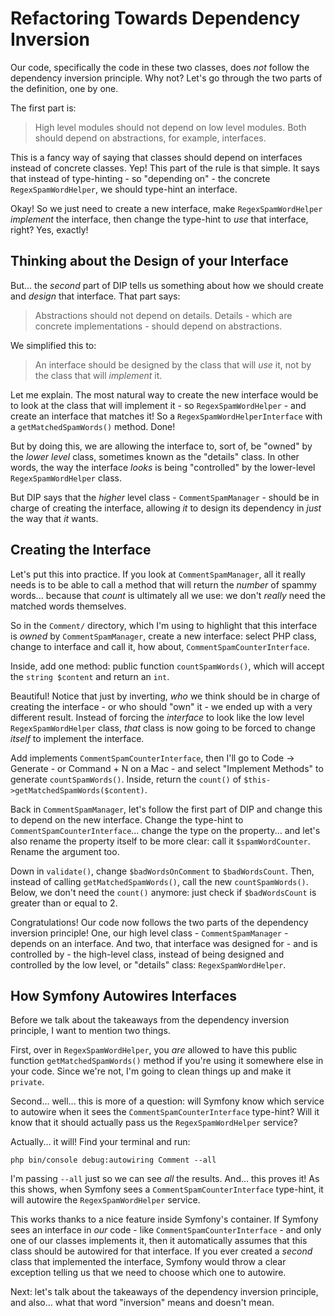 # Refactoring Towards Dependency Inversion

Our code, specifically the code in these two classes, does *not* follow the dependency
inversion principle. Why not? Let's go through the two parts of the definition,
one by one.

The first part is:

> High level modules should not depend on low level modules. Both should depend on
> abstractions, for example, interfaces.

This is a fancy way of saying that classes should depend on interfaces instead of
concrete classes. Yep! This part of the rule is that simple. It says that instead
of type-hinting - so "depending on" - the concrete `RegexSpamWordHelper`, we should
type-hint an interface.

Okay! So we just need to create a new interface, make `RegexSpamWordHelper`
*implement* the interface, then change the type-hint to *use* that interface,
right? Yes, exactly!

## Thinking about the Design of your Interface

But... the *second* part of DIP tells us something about how we should create and
*design* that interface. That part says:

> Abstractions should not depend on details. Details - which are concrete
> implementations - should depend on abstractions.

We simplified this to:

> An interface should be designed by the class that will *use* it, not by the
> class that will *implement* it.

Let me explain. The most natural way to create the new interface would be to look
at the class that will implement it - so `RegexSpamWordHelper` - and create an
interface that matches it! So a `RegexSpamWordHelperInterface` with a
`getMatchedSpamWords()` method. Done!

But by doing this, we are allowing the interface to, sort of, be "owned" by the
*lower level* class, sometimes known as the "details" class. In other words, the
way the interface *looks* is being "controlled" by the lower-level
`RegexSpamWordHelper` class.

But DIP says that the *higher* level class - `CommentSpamManager` - should be in
charge of creating the interface, allowing *it* to design its dependency in
*just* the way that *it* wants.

## Creating the Interface

Let's put this into practice. If you look at `CommentSpamManager`, all it really
needs is to be able to call a method that will return the *number* of spammy words...
because that *count* is ultimately all we use: we don't *really* need the matched
words themselves.

So in the `Comment/` directory, which I'm using to highlight that this interface
is *owned* by `CommentSpamManager`, create a new interface: select PHP class,
change to interface and call it, how about, `CommentSpamCounterInterface`.

Inside, add one method: public function `countSpamWords()`, which will accept the
`string $content` and return an `int`.

Beautiful! Notice that just by inverting, *who* we think should be in charge of
creating the interface - or who should "own" it - we ended up with a very different
result. Instead of forcing the *interface* to look like the low level
`RegexSpamWordHelper` class, *that* class is now going to be forced to change
*itself* to implement the interface.

Add implements `CommentSpamCounterInterface`, then I'll go to Code -> Generate -
or Command + N on a Mac - and select "Implement Methods" to generate
`countSpamWords()`. Inside, return the `count()` of
`$this->getMatchedSpamWords($content)`.

Back in `CommentSpamManager`, let's follow the first part of DIP and change this
to depend on the new interface. Change the type-hint to
`CommentSpamCounterInterface`... change the type on the property... and let's
also rename the property itself to be more clear: call it `$spamWordCounter`.
Rename the argument too.

Down in `validate()`, change `$badWordsOnComment` to `$badWordsCount`. Then, instead
of calling `getMatchedSpamWords()`, call the new `countSpamWords()`. Below,
we don't need the `count()` anymore: just check if `$badWordsCount` is greater
than or equal to 2.

Congratulations! Our code now follows the two parts of the dependency inversion
principle! One, our high level class - `CommentSpamManager` - depends on an interface.
And two, that interface was designed for - and is controlled by - the high-level
class, instead of being designed and controlled by the low level, or "details"
class: `RegexSpamWordHelper`.

## How Symfony Autowires Interfaces

Before we talk about the takeaways from the dependency inversion principle, I want
to mention two things.

First, over in `RegexSpamWordHelper`, you *are* allowed to have this public function
`getMatchedSpamWords()` method if you're using it somewhere else in your code. Since
we're not, I'm going to clean things up and make it `private`.

Second... well... this is more of a question: will Symfony know which service to
autowire when it sees the `CommentSpamCounterInterface` type-hint? Will it know
that it should actually pass us the `RegexSpamWordHelper` service?

Actually... it will! Find your terminal and run:

```terminal
php bin/console debug:autowiring Comment --all
```

I'm passing `--all` just so we can see *all* the results. And... this proves it!
As this shows, when Symfony sees a `CommentSpamCounterInterface` type-hint,
it will autowire the `RegexSpamWordHelper` service.

This works thanks to a nice feature inside Symfony's container. If Symfony sees an
interface in *our* code - like `CommentSpamCounterInterface` - and only one of our
classes implements it, then it automatically assumes that this class should be
autowired for that interface. If you ever created a *second* class that implemented
the interface, Symfony would throw a clear exception telling us that we need to
choose which one to autowire.

Next: let's talk about the takeaways of the dependency inversion principle, and
also... what that word "inversion" means and doesn't mean.
